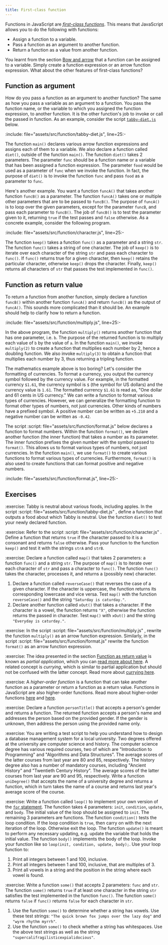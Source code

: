 ```yaml
---
title: First-class function
---
```


Functions in JavaScript are [_first-class functions_][firstClassFunctions]. This
means that JavaScript allows you to do the following with functions:

<!-- prettier-ignore -->
- Assign a function to a variable.
- Pass a function as an argument to another function.
- Return a function as a value from another function.

You learnt from the section [Bow and arrow](../function_arrow) that a function
can be assigned to a variable. Simply create a function expression or an arrow
function expression. What about the other features of first-class functions?

<!--=========================================================================-->

## Function as argument

How do you pass a function as an argument to another function? The same as how
you pass a variable as an argument to a function. You pass the function name, or
the variable to which you assigned the function expression, to another function.
It is the other function's job to invoke or call the passed in function. As an
example, consider the script [`tabby-diet.js`](code/tabby-diet.js) below.

:include: file="assets/src/function/tabby-diet.js", line=25:-

The function `main()` declares various arrow function expressions and assigns
each of them to a variable. We also declare a function called `diet()`, outside
of the function `main()`. The function `diet()` takes 2 parameters. The
parameter `func` should be a function name or a variable that has been assigned
a function expression. The parameter `food` would be used as a parameter of
`func` when we invoke the function. In fact, the purpose of `diet()` is to
invoke the function `func` and pass `food` as a parameter to `func`.

Here's another example. You want a function `funcA()` that takes another
function `funcB()` as a parameter. The function `funcA()` takes one or multiple
other parameters that are to be passed to `funcB()`. The purpose of `funcA()` is
to loop over the given parameters, except for the parameter `funcB`, and pass
each parameter to `funcB()`. The job of `funcB()` is to test the parameter given
to it, returning `true` if the test passes and `false` otherwise. As a concrete
example, consider the following program.

:include: file="assets/src/function/character.js", line=25:-

The function `keep()` takes a function `func()` as a parameter and a string
`str`. The function `func()` takes a string of one character. The job of
`keep()` is to iterate over each character of the string `str` and pass each
character to `func()`. If `func()` returns true for a given character, then
`keep()` retains the particular character, otherwise `keep()` drops the
character. Finally, `keep()` returns all characters of `str` that passes the
test implemented in `func()`.

<!--=========================================================================-->

## Function as return value

To return a function from another function, simply declare a function `funcB()`
within another function `funcA()` and return `funcB()` as the output of
`funcA()`. This sounds more complicated than it should be. An example should
help to clarify how to return a function.

:include: file="assets/src/function/multiply.js", line=25:-

In the above program, the function `multiply()` returns another function that
has one parameter, i.e. `b`. The purpose of the returned function is to multiply
each value of `b` by the value of `a`. In the function `main()`, we invoke
`multiply(2)` to create a function that multiplies each number by 2, hence a
doubling function. We also invoke `multiply(3)` to obtain a function that
multiplies each number by 3, thus returning a tripling function.

The mathematics example above is too boring? Let's consider the formatting of
currencies. To format a currency, you output the currency symbol followed by the
currency value. For example, in the formatted currency `$1.61`, the currency
symbol is `$` (the symbol for US dollars) and the currency value is `1.61`. The
formatted currency `$1.61` is read as, "One dollar and 61 cents in US currency."
We can write a function to format various types of currencies. However, we can
generalize the formatting function to format other types of numbers, not just
currencies. Other kinds of numbers have a prefixed symbol. A positive number can
be written as `+5.210` and a negative number can be written as `-0.42`.

<!-- prettier-ignore-start -->
The script
:script: file="assets/src/function/format.js"
below declares a function to format numbers. Within the function `format()`, we
declare another function (the inner function) that takes a number as its
parameter. The inner function prefixes the given number with the symbol passed
to `format()`. This allows us to format various types of numbers, not just
currencies. In the function `main()`, we use `format()` to create various
functions to format various types of currencies. Furthermore, `format()` is also
used to create functions that can format positive and negative numbers.
<!-- prettier-ignore-end -->

:include: file="assets/src/function/format.js", line=25:-

<!--=========================================================================-->

## Exercises

<!-- prettier-ignore-start -->
:exercise:
Tabby is neutral about various foods, including apples. In the script
:script: file="assets/src/function/tabby-diet.js"
, define a function that outputs a food about which Tabby is neutral. Use the
function `diet()` to test your newly declared function.
<!-- prettier-ignore-end -->

<!-- prettier-ignore-start -->
:exercise:
Refer to the script
:script: file="assets/src/function/character.js"
. Define a function that returns `true` if the character passed to it is a
consonant and returns `false` otherwise. Pass your function to the function
`keep()` and test it with the strings `strA` and `strB`.
<!-- prettier-ignore-end -->

<!-- prettier-ignore-start -->
:exercise:
Declare a function called `map()` that takes 2 parameters: a function `func()`
and a string `str`. The purpose of `map()` is to iterate over each character of
`str` and pass a character to `func()`. The function `func()` takes the
character, processes it, and returns a (possibly new) character.
<!-- prettier-ignore-end -->

1. Declare a function called `reverseCase()` that reverses the case of a given
   character. If the character is uppercase, the function returns its
   corresponding lowercase and vice versa. Test `map()` with the function
   `reverseCase()` and the string `"Saturday is caturday."`.
1. Declare another function called `xOut()` that takes a character. If the
   character is a vowel, the function returns `"X"`, otherwise the function
   returns the passed in character. Test `map()` with `xOut()` and the string
   `"Everyday is caturday."`.

<!-- prettier-ignore-start -->
:exercise:
In the script
:script: file="assets/src/function/multiply.js"
, rewrite the function `multiply()` as an arrow function expression. Similarly,
in the script
:script: file="assets/src/function/format.js"
rewrite the function `format()` as an arrow function expression.
<!-- prettier-ignore-end -->

<!-- prettier-ignore-start -->
:exercise:
The idea presented in the section
[Function as return value](#function-as-return-value) is known as
_partial application_, which you can [read more about here][partialApplication].
A related concept is _currying_, which is similar to partial application but
should not be confused with the latter concept. Read more about
[currying here][currying].
<!-- prettier-ignore-end -->

<!-- prettier-ignore-start -->
:exercise:
A _higher-order function_ is a function that can take another function as a
parameter or return a function as a return value. Functions in JavaScript are
also higher-order functions. Read more about higher-order functions
[here][higherOrderFunction] and [here][whyHigherOrder].
<!-- prettier-ignore-end -->

<!-- prettier-ignore-start -->
:exercise:
Declare a function `personTitle()` that accepts a person's gender and returns a
function. The returned function accepts a person's name and addresses the person
based on the provided gender. If the gender is unknown, then address the person
using the provided name only.
<!-- prettier-ignore-end -->

<!-- prettier-ignore-start -->
:exercise:
You are writing a test script to help you understand how to design a database
management system for a local university. Two degrees offered at the university
are computer science and history. The computer science degree has various
required courses, two of which are "Introduction to Programming" and "Algorithms
and Data Structures". The average scores of the latter courses from last year
are 80 and 85, respectively. The history degree also has a number of mandatory
courses, including "Ancient History" and "Twentieth Century History". The
average scores of the latter courses from last year are 90 and 95, respectively.
Write a function `uniDegree()` that accepts the name of a university degree and
returns a function, which in turn takes the name of a course and returns last
year's average score of the course.
<!-- prettier-ignore-end -->

<!-- prettier-ignore-start -->
:exercise:
Write a function called `loop()` to implement your own version of the
[`for` statement](../decide_loop/#looping-with-for). The function takes 4
parameters: `init`, `condition`, `update`, and `body`. The initial value of the
loop should be assigned to `init`. The remaining 3 parameters are functions. The
function `condition()` tests the loop condition. If the loop condition is
`true`, then carry on with the next iteration of the loop. Otherwise exit the
loop. The function `update()` is meant to perform any necessary updating,
e.g. update the variable that holds the initial value. The function `body()`
implements the body of the loop. Invoke your function like so
`loop(init, condition, update, body);`. Use your loop function to:
<!-- prettier-ignore-end -->

1. Print all integers between 1 and 100, inclusive.
1. Print all integers between 1 and 100, inclusive, that are multiples of 3.
1. Print all vowels in a string and the position in the string where each vowel
   is found.

<!-- prettier-ignore-start -->
:exercise:
Write a function `some()` that accepts 2 parameters: `func` and `str`. The
function `some()` returns `true` if at least one character in the string `str`
satisfies the test implemented in the function `func()`. The function `some()`
returns `false` if `func()` returns `false` for each character in `str`.
<!-- prettier-ignore-end -->

1. Use the function `some()` to determine whether a string has vowels. Use these
   test strings: `"The quick brown fox jumps over the lazy dog"` and
   `"wyrm rhythm myrrh"`.
1. Use the function `some()` to check whether a string has whitespaces. Use the
   above test strings as well as the string
   `"supercalifragilisticexpialidocious"`.

<!--=========================================================================-->

<!-- prettier-ignore-start -->
[currying]: https://github.com/getify/Functional-Light-JS/blob/master/manuscript/ch3.md
[firstClassFunctions]: https://developer.mozilla.org/en-US/docs/Glossary/First-class_Function
[higherOrderFunction]: https://eloquentjavascript.net/05_higher_order.html
[partialApplication]: https://www.davidbcalhoun.com/2020/javascript-bind-partial-application-and-currying/
[whyHigherOrder]: https://jrsinclair.com/articles/2019/what-is-a-higher-order-function-and-why-should-anyone-care/
<!-- prettier-ignore-end -->
